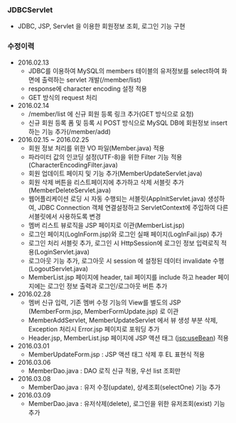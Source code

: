 ### JDBCServlet
  - JDBC, JSP, Servlet 을 이용한 회원정보 조회, 로그인 기능 구현 

### 수정이력
  - 2016.02.13
    * JDBC를 이용하여 MySQL의 members 테이블의 유저정보를 select하여 화면에 출력하는 servlet 개발(/member/list)
    * response에 character encoding 설정 적용
    * GET 방식의 request 처리
  - 2016.02.14
    * /member/list 에 신규 회원 등록 링크 추가(GET 방식으로 요청)
    * 신규 회원 등록 폼 및 등록 시 POST 방식으로 MySQL DB에 회원정보 insert 하는 기능 추가(/member/add)
  - 2016.02.15 ~ 2016.02.25
    * 회원 정보 처리를 위한 VO 파일(Member.java) 적용
    * 파라미터 값의 인코딩 설정(UTF-8)을 위한 Filter 기능 적용(CharacterEncodingFilter.java)
    * 회원 업데이트 페이지 및 기능 추가(MemberUpdateServlet.java)
    * 회원 삭제 버튼을 리스트페이지에 추가하고 삭제 서블릿 추가(MemberDeleteServlet.java)
    * 웹어플리케이션 로딩 시 자동 수행되는 서블릿(AppInitServlet.java) 생성하여, JDBC Connection 객체 연결설정하고 ServletContext에 주입하여 다른 서블릿에서 사용하도록 변경
    * 멤버 리스트 뷰로직을 JSP 페이지로 이관(MemberList.jsp)
    * 로그인 페이지(LogInForm.jsp)와 로그인 실패 페이지(LogInFail.jsp) 추가
    * 로그인 처리 서블릿 추가, 로그인 시 HttpSession에 로그인 정보 입력로직 적용(LoginServlet.java)
    * 로그아웃 기능 추가, 로그아웃 시 session 에 설정된 데이터 invalidate 수행(LogoutServlet.java)
    * MemberList.jsp 페이지에 header, tail 페이지를 include 하고 header 페이지에는 로그인 정보 출력과 로그인/로그아웃 버튼 추가
  - 2016.02.28
    * 멤버 신규 입력, 기존 멤버 수정 기능의 View를 별도의 JSP (MemberForm.jsp, MemberFormUpdate.jsp) 로 이관
    * MemberAddServlet, MemberUpdateServlet 에서 뷰 생성 부분 삭제, Exception 처리시 Error.jsp 페이지로 포워딩 추가
    * Header.jsp, MemberList.jsp 페이지에 JSP 액션 태그 (<jsp:useBean>) 적용
  - 2016.03.01
    * MemberUpdateForm.jsp : JSP 액션 태그 삭제 후 EL 표현식 적용
  - 2016.03.06
    * MemberDao.java : DAO 로직 신규 적용, 우선 list 조회만
  - 2016.03.08
    * MemberDao.java : 유저 수정(update), 상세조회(selectOne) 기능 추가 
  - 2016.03.09
    * MemberDao.java : 유저삭제(delete), 로그인을 위한 유저조회(exist) 기능 추가
